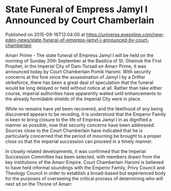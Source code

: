 # State Funeral of Empress Jamyl I Announced by Court Chamberlain
Published on 2015-09-16T12:04:00 at https://universe.eveonline.com/new-eden-news/state-funeral-of-empress-jamyl-i-announced-by-court-chamberlain

Amarr Prime  - The state funeral of Empress Jamyl I will be held on the morning of Sunday 20th September at the Basilica of St. Gheinok the First Prophet, in the Imperial City of Dam-Torsad on Amarr Prime, it was announced today by Court Chamberlain Pomik Haromi. With security concerns at the fore since the assassination of Jamyl I by a Drifter strikeforce, there has been a great deal of speculation that the funeral would be long delayed or held without notice at all. Rather than take either course, imperial authorities have apparently waited until enhancements to the already formidable shields of the Imperial City were in place.

While no remains have yet been recovered, and the likelihood of any being discovered appears to be receding, it is understood that the Emperor Family is keen to bring closure to the life of Empress Jamyl I in as dignified a manner as possible, now that security concerns have been addressed. Sources close to the Court Chamberlain have indicated that he is particularly concerned that the period of mourning be brought to a proper close so that the imperial succession can proceed in a timely manner.

In closely related developments, it was confirmed that the Imperial Succession Committee has been selected, with members drawn from the key institutions of the Amarr Empire. Court Chamberlain Haromi is believed to have held informal soundings with the Emperor Family, Privy Council and Theology Council in order to establish a broad-based but experienced body for the purposes of overseeing the critical process of determining who will next sit on the Throne of Amarr.
